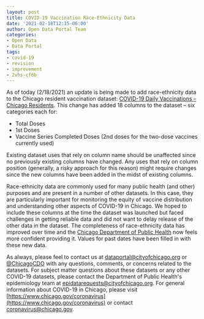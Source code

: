 ```yaml
---
layout: post
title: COVID-19 Vaccination Race-Ethnicity Data
date: '2021-02-18T12:15-06:00'
author: Open Data Portal Team
categories:
- Open Data
- Data Portal
tags:
- covid-19
- revision
- improvement
- 2vhs-cf6b
---
```

As of today (2/18/2021) an update is being made to add race-ethnicity data to the Chicago resident vaccination dataset: [COVID-19 Daily Vaccinations – Chicago Residents](https://data.cityofchicago.org/Health-Human-Services/COVID-19-Daily-Vaccinations-Chicago-Residents/2vhs-cf6b). This change has added 18 columns to the dataset – six categories each for:

* Total Doses
* 1st Doses
* Vaccine Series Completed Doses (2nd doses for the two-dose vaccines currently used)

Existing dataset uses that rely on column name should be unaffected since no previously existing columns have changed. Any uses that rely on column position (generally, a risky approach for this reason) might require changes since the new columns have been added in the midst of existing columns.

Race-ethnicity data are commonly used for many public health (and other) purposes and are present in a number of other datasets. In this case, they are particularly important for monitoring the equity of vaccine distribution and understanding other aspects of  COVID-19 in Chicago. We hoped to include these columns at the time the dataset was launched but faced challenges in getting reliable data and did not want to delay release of the other data in the dataset. The completeness of race-ethnicity data has improved over time and the [Chicago Department of Public Health](https://www.chicago.gov/cdph) now feels more confident providing it. Values for past dates have been filled in with these new data. 

As always, please feel to contact us at [dataportal@cityofchicago.org](mailto:dataportal@cityofchicago.org) or [@ChicagoCDO](https://twitter.com/ChicagoCDO) with any questions, comments, or concerns related to the datasets. For subject matter questions about these datasets or any other COVID-19 datasets, please contact the Department of Public Health's epidemiology team at [epidatarequests@cityofchicago.org](mailto:epidatarequests@cityofchicago.org). For general information about COVID-19 in Chicago, please visit [https://www.chicago.gov/coronavirus](https://www.chicago.gov/coronavirus) or contact [coronavirus@chicago.gov](mailto:coronavirus@chicago.gov).
